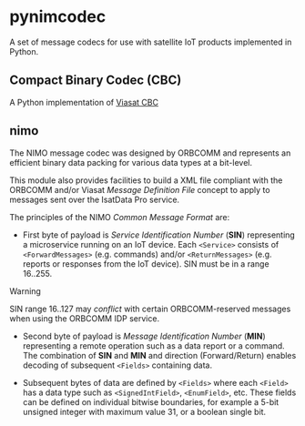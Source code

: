 # pynimcodec

A set of message codecs for use with satellite IoT products implemented
in Python.

## Compact Binary Codec (CBC)

A Python implementation of
[Viasat CBC](https://github.com/inmarsat-enterprise/compact-binary-codec)

## nimo

The NIMO message codec was designed by ORBCOMM and represents an efficient
binary data packing for various data types at a bit-level.

This module also provides facilities to build a XML file compliant with the
ORBCOMM and/or Viasat *Message Definition File* concept to apply to messages
sent over the IsatData Pro service.

The principles of the NIMO *Common Message Format* are:

* First byte of payload is *Service Identification Number* (**SIN**)
representing a microservice running on an IoT device.
Each `<Service>` consists of `<ForwardMessages>` (e.g. commands) and/or
`<ReturnMessages>` (e.g. reports or responses from the IoT device).
SIN must be in a range 16..255.
    
> [!WARNING]
> SIN range 16..127 may *conflict* with certain ORBCOMM-reserved messages
> when using the ORBCOMM IDP service.

* Second byte of payload is *Message Identification Number* (**MIN**)
representing a remote operation such as a data report or a command.
The combination of **SIN** and **MIN** and direction (Forward/Return) enables
decoding of subsequent `<Fields>` containing data.

* Subsequent bytes of data are defined by `<Fields>` where each `<Field>` has
a data type such as `<SignedIntField>`, `<EnumField>`, etc.
These fields can be defined on individual bitwise boundaries, for example a
5-bit unsigned integer with maximum value 31, or a boolean single bit.